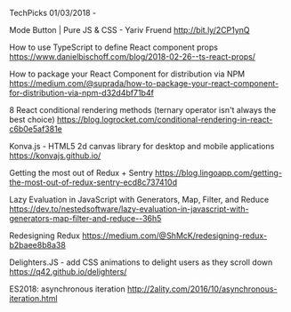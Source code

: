 TechPicks 01/03/2018 - 

Mode Button | Pure JS & CSS - Yariv Fruend
http://bit.ly/2CP1ynQ

How to use TypeScript to define React component props
https://www.danielbischoff.com/blog/2018-02-26--ts-react-props/

How to package your React Component for distribution via NPM
https://medium.com/@suprada/how-to-package-your-react-component-for-distribution-via-npm-d32d4bf71b4f

8 React conditional rendering methods (ternary operator isn't always the best choice)
https://blog.logrocket.com/conditional-rendering-in-react-c6b0e5af381e

Konva.js - HTML5 2d canvas library for desktop and mobile applications
https://konvajs.github.io/

Getting the most out of Redux + Sentry
https://blog.lingoapp.com/getting-the-most-out-of-redux-sentry-ecd8c737410d

Lazy Evaluation in JavaScript with Generators, Map, Filter, and Reduce
https://dev.to/nestedsoftware/lazy-evaluation-in-javascript-with-generators-map-filter-and-reduce--36h5

Redesigning Redux
https://medium.com/@ShMcK/redesigning-redux-b2baee8b8a38

Delighters.JS - add CSS animations to delight users as they scroll down
https://q42.github.io/delighters/

ES2018: asynchronous iteration
http://2ality.com/2016/10/asynchronous-iteration.html